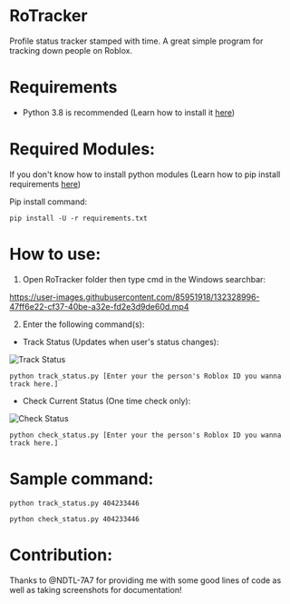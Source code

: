 



# RoTracker
Profile status tracker stamped with time. A great simple program for tracking down people on Roblox. 
# Requirements
- Python 3.8 is recommended (Learn how to install it [here](https://medium.com/co-learning-lounge/how-to-download-install-python-on-windows-2021-44a707994013))
# Required Modules:
If you don't know how to install python modules (Learn how to pip install requirements [here](https://note.nkmk.me/en/python-pip-install-requirements/))

Pip install command:
```
pip install -U -r requirements.txt
```
# How to use:
1. Open RoTracker folder then type cmd in the Windows searchbar:

https://user-images.githubusercontent.com/85951918/132328996-47ff6e22-cf37-40be-a32e-fd2e3d9de60d.mp4

2. Enter the following command(s):
- Track Status (Updates when user's status changes):

![Track Status](https://i.gyazo.com/8083b3d1d4d64931ba1cc01d9874d4d0.png)

```
python track_status.py [Enter your the person's Roblox ID you wanna track here.]
```
- Check Current Status (One time check only):

![Check Status](https://i.gyazo.com/6af55d79710a4773e2d0d19cd0b60e1c.png)

```
python check_status.py [Enter your the person's Roblox ID you wanna track here.]
```
# Sample command:
```
python track_status.py 404233446
```
```
python check_status.py 404233446
```
# Contribution:
Thanks to @NDTL-7A7 for providing me with some good lines of code as well as taking screenshots for documentation!
